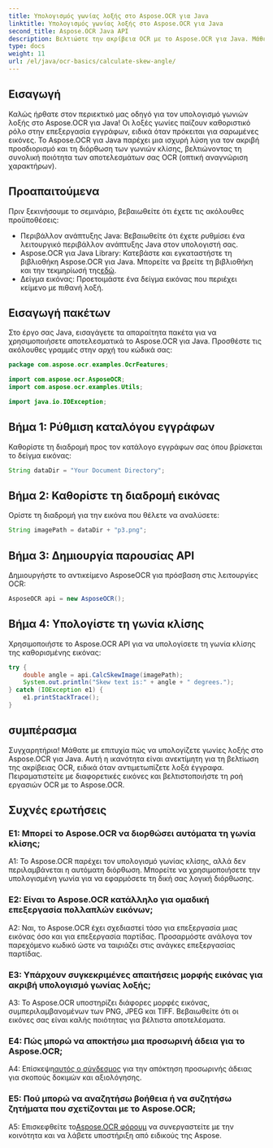 ```yaml
---
title: Υπολογισμός γωνίας λοξής στο Aspose.OCR για Java
linktitle: Υπολογισμός γωνίας λοξής στο Aspose.OCR για Java
second_title: Aspose.OCR Java API
description: Βελτιώστε την ακρίβεια OCR με το Aspose.OCR για Java. Μάθετε να υπολογίζετε τις λοξές γωνίες βήμα προς βήμα. Βελτιώστε την επεξεργασία εγγράφων χωρίς κόπο.
type: docs
weight: 11
url: /el/java/ocr-basics/calculate-skew-angle/
---
```

## Εισαγωγή

Καλώς ήρθατε στον περιεκτικό μας οδηγό για τον υπολογισμό γωνιών λοξής στο Aspose.OCR για Java! Οι λοξές γωνίες παίζουν καθοριστικό ρόλο στην επεξεργασία εγγράφων, ειδικά όταν πρόκειται για σαρωμένες εικόνες. Το Aspose.OCR για Java παρέχει μια ισχυρή λύση για τον ακριβή προσδιορισμό και τη διόρθωση των γωνιών κλίσης, βελτιώνοντας τη συνολική ποιότητα των αποτελεσμάτων σας OCR (οπτική αναγνώριση χαρακτήρων).

## Προαπαιτούμενα

Πριν ξεκινήσουμε το σεμινάριο, βεβαιωθείτε ότι έχετε τις ακόλουθες προϋποθέσεις:

- Περιβάλλον ανάπτυξης Java: Βεβαιωθείτε ότι έχετε ρυθμίσει ένα λειτουργικό περιβάλλον ανάπτυξης Java στον υπολογιστή σας.
-  Aspose.OCR για Java Library: Κατεβάστε και εγκαταστήστε τη βιβλιοθήκη Aspose.OCR για Java. Μπορείτε να βρείτε τη βιβλιοθήκη και την τεκμηρίωσή της[εδώ](https://reference.aspose.com/ocr/java/).
- Δείγμα εικόνας: Προετοιμάστε ένα δείγμα εικόνας που περιέχει κείμενο με πιθανή λοξή.

## Εισαγωγή πακέτων

Στο έργο σας Java, εισαγάγετε τα απαραίτητα πακέτα για να χρησιμοποιήσετε αποτελεσματικά το Aspose.OCR για Java. Προσθέστε τις ακόλουθες γραμμές στην αρχή του κώδικά σας:

```java
package com.aspose.ocr.examples.OcrFeatures;

import com.aspose.ocr.AsposeOCR;
import com.aspose.ocr.examples.Utils;

import java.io.IOException;
```

## Βήμα 1: Ρύθμιση καταλόγου εγγράφων

Καθορίστε τη διαδρομή προς τον κατάλογο εγγράφων σας όπου βρίσκεται το δείγμα εικόνας:

```java
String dataDir = "Your Document Directory";
```

## Βήμα 2: Καθορίστε τη διαδρομή εικόνας

Ορίστε τη διαδρομή για την εικόνα που θέλετε να αναλύσετε:

```java
String imagePath = dataDir + "p3.png";
```

## Βήμα 3: Δημιουργία παρουσίας API

Δημιουργήστε το αντικείμενο AsposeOCR για πρόσβαση στις λειτουργίες OCR:

```java
AsposeOCR api = new AsposeOCR();
```

## Βήμα 4: Υπολογίστε τη γωνία κλίσης

Χρησιμοποιήστε το Aspose.OCR API για να υπολογίσετε τη γωνία κλίσης της καθορισμένης εικόνας:

```java
try {
    double angle = api.CalcSkewImage(imagePath);
    System.out.println("Skew text is:" + angle + " degrees.");
} catch (IOException e1) {
    e1.printStackTrace();
}
```

## συμπέρασμα

Συγχαρητήρια! Μάθατε με επιτυχία πώς να υπολογίζετε γωνίες λοξής στο Aspose.OCR για Java. Αυτή η ικανότητα είναι ανεκτίμητη για τη βελτίωση της ακρίβειας OCR, ειδικά όταν αντιμετωπίζετε λοξά έγγραφα. Πειραματιστείτε με διαφορετικές εικόνες και βελτιστοποιήστε τη ροή εργασιών OCR με το Aspose.OCR.

## Συχνές ερωτήσεις

### Ε1: Μπορεί το Aspose.OCR να διορθώσει αυτόματα τη γωνία κλίσης;

A1: Το Aspose.OCR παρέχει τον υπολογισμό γωνίας κλίσης, αλλά δεν περιλαμβάνεται η αυτόματη διόρθωση. Μπορείτε να χρησιμοποιήσετε την υπολογισμένη γωνία για να εφαρμόσετε τη δική σας λογική διόρθωσης.

### Ε2: Είναι το Aspose.OCR κατάλληλο για ομαδική επεξεργασία πολλαπλών εικόνων;

A2: Ναι, το Aspose.OCR έχει σχεδιαστεί τόσο για επεξεργασία μιας εικόνας όσο και για επεξεργασία παρτίδας. Προσαρμόστε ανάλογα τον παρεχόμενο κωδικό ώστε να ταιριάζει στις ανάγκες επεξεργασίας παρτίδας.

### Ε3: Υπάρχουν συγκεκριμένες απαιτήσεις μορφής εικόνας για ακριβή υπολογισμό γωνίας λοξής;

A3: Το Aspose.OCR υποστηρίζει διάφορες μορφές εικόνας, συμπεριλαμβανομένων των PNG, JPEG και TIFF. Βεβαιωθείτε ότι οι εικόνες σας είναι καλής ποιότητας για βέλτιστα αποτελέσματα.

### Ε4: Πώς μπορώ να αποκτήσω μια προσωρινή άδεια για το Aspose.OCR;

 Α4: Επίσκεψη[αυτός ο σύνδεσμος](https://purchase.aspose.com/temporary-license/) για την απόκτηση προσωρινής άδειας για σκοπούς δοκιμών και αξιολόγησης.

### Ε5: Πού μπορώ να αναζητήσω βοήθεια ή να συζητήσω ζητήματα που σχετίζονται με το Aspose.OCR;

 A5: Επισκεφθείτε το[Aspose.OCR φόρουμ](https://forum.aspose.com/c/ocr/16) να συνεργαστείτε με την κοινότητα και να λάβετε υποστήριξη από ειδικούς της Aspose.